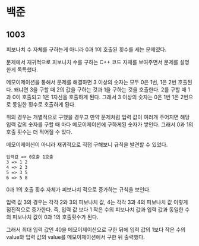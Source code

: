# 백준

## 1003

피보나치 수 자체를 구하는게 아니라 0과 1이 호출된 횟수를 세는 문제였다.

문제에서 재귀적으로 피보나치 수를 구하는 C++ 코드 자체를 보여주면서 문제를 설명한게 독특했다.

메모이제이션을 통해서 문제를 해결하면 3 이상의 숫자는 모두 0은 1번, 1은 2번 호출된다. 왜냐면 3을 구할 때 2의 값을 구하는 것과 1을 구하는 것을 호출한다. 2를 구할 때 1과 0이 호출되고 1은 1자신을 호출하게 된다. 그래서 3 이상의 숫자는 0은 1번 1은 2번으로 동일한 횟수로 호출하게 된다.

위의 경우는 개별적으로 구했을 경우고 만약 문제처럼 입력 값이 여러개 주어지면 해당 입력 값의 숫자를 구할 때 마다 메모이제이션에 구하게된 숫자가 쌓인다. 그래서 0과 1의 호출 횟수는 더 적어질 수 있다.

메모이제이션이 아니라 재귀적으로 직접 구해보니 규칙을 발견할 수 있었다.

```
입력값 => 0호출 1호출
3 => 1 2
4 => 2 3
5 => 3 5
6 => 5 8
```

0과 1의 호출 횟수 자체가 피보나치 적으로 증가하는 규칙을 보인다.

입력 값 3의 경우는 각각 2와 3의 피보나치 값, 4는 각각 3과 4의 피보나치 값 이렇게 점진적으로 증가한다. 즉, 입력 값 보다 1 작은 수의 피보나치 값과 입력 값과 동일한 수의 피보나치 값이 0과 1의 호출횟수가 된다.

그래서 최대 입력 값인 40을 메모이제이션으로 구한 뒤에 입력 값의 1보다 작은 수의 value와 입력 값의 value를 메모이제이션에서 구한 뒤 출력했다. 



